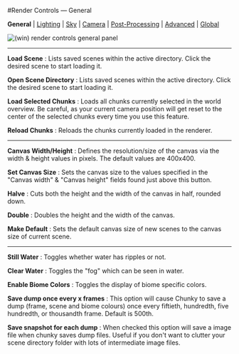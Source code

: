 #Render Controls &mdash; General

**General** | [Lighting][1] | [Sky][2] | [Camera][3] | [Post-Processing][4] | [Advanced][5] | [Global][6]

[0]: /old-chunky-docs/render_controls_general.html
[1]: /old-chunky-docs/render_controls_lighting.html
[2]: /old-chunky-docs/render_controls_sky.html
[3]: /old-chunky-docs/render_controls_camera.html
[4]: /old-chunky-docs/render_controls_post-processing.html
[5]: /old-chunky-docs/render_controls_advanced.html
[6]: /old-chunky-docs/render_controls_global.html

![(win) render controls general panel](/old-chunky-docs/render_controls_general.png)

----

**Load Scene**
:   Lists saved scenes within the active directory. Click the desired scene to start loading it.

**Open Scene Directory**
:   Lists saved scenes within the active directory. Click the desired scene to start loading it.

**Load Selected Chunks**
:   Loads all chunks currently selected in the world overview. Be careful, as your current camera position will get reset to the center of the selected chunks every time you use this feature.

**Reload Chunks**
:   Reloads the chunks currently loaded in the renderer.

----
**Canvas Width/Height**
:   Defines the resolution/size of the canvas via the width & height values in pixels. The default values are 400x400.

**Set Canvas Size**
:   Sets the canvas size to the values specified in the "Canvas width" & "Canvas height" fields found just above this button.

**Halve**
:   Cuts both the height and the width of the canvas in half, rounded down.

**Double**
:   Doubles the height and the width of the canvas.

**Make Default**
:   Sets the default canvas size of new scenes to the canvas size of current scene.

----
**Still Water**
:   Toggles whether water has ripples or not.

**Clear Water**
:   Toggles the "fog" which can be seen in water.

**Enable Biome Colors**
:   Toggles the display of biome specific colors.

**Save dump once every x frames**
:   This option will cause Chunky to save a dump (frame, scene and biome colours) once every fiftieth, hundredth, five hundredth, or thousandth frame. Default is 500th.

**Save snapshot for each dump**
:   When checked this option will save a image file when chunky saves dump files. Useful if you don't want to clutter your scene directory folder with lots of intermediate image files.



